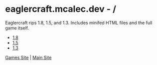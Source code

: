 # eaglercraft.mcalec.dev - /

Eaglercraft rips 1.8, 1.5, and 1.3. Includes minifed HTML files and the full game itself.

- [1.8](/1.8/)
- [1.5](/1.5/)
- [1.3](/1.3/)

[Games Site](https://games.mcalec.dev/games) | [Main Site](https://mcalec.dev/)
